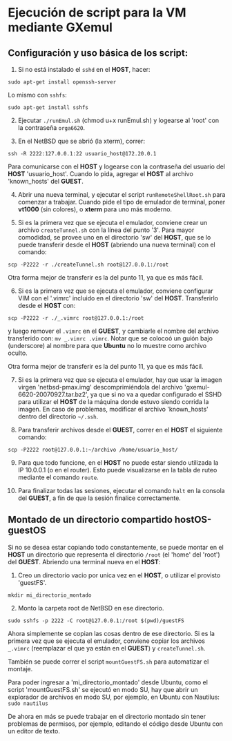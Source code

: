 # Ejecución de script para la VM mediante GXemul

## Configuración y uso básica de los script:

1. Si no está instalado el `sshd` en el **HOST**, hacer:

```
sudo apt-get install openssh-server
```

Lo mismo con `sshfs`:

```
sudo apt-get install sshfs
```

2. Ejecutar `./runEmul.sh` (chmod u+x runEmul.sh) y 
logearse al 'root' con la contraseña `orga6620`.

3. En el NetBSD que se abrió (la xterm), correr:

```
ssh -R 2222:127.0.0.1:22 usuario_host@172.20.0.1
```

Para comunicarse con el **HOST** y logearse con la contraseña del usuario del **HOST** 'usuario_host'. Cuando lo pida, agregar el **HOST** al archivo 'known_hosts' del **GUEST**.

4. Abrir una nueva terminal, y ejecutar el script `runRemoteShellRoot.sh` para comenzar a trabajar. 
Cuando pide el tipo de emulador de terminal, poner **vt1000** (sin colores), o **xterm** para uno más moderno.

5. Si es la primera vez que se ejecuta el emulador, conviene crear un archivo `createTunnel.sh` con la línea del punto '3'.
Para mayor comodidad, se provee uno en el directorio 'sw' del **HOST**, que se  lo puede transferir desde el **HOST** (abriendo una nueva terminal) con el comando:

```
scp -P2222 -r ./createTunnel.sh root@127.0.0.1:/root
```

Otra forma mejor de transferir es la del punto 11, ya que es más fácil.

6. Si es la primera vez que se ejecuta el emulador, conviene configurar VIM con el '.vimrc' incluido en el directorio 'sw' del **HOST**. 
Transferirlo desde el **HOST** con:

```
scp -P2222 -r ./_.vimrc root@127.0.0.1:/root
```

y luego remover el `.vimrc` en el **GUEST**, y cambiarle el nombre del archivo transferido con: `mv _.vimrc .vimrc`. Notar que se colocoó un guión bajo (underscore) al nombre para que **Ubuntu** no lo muestre como archivo oculto.

Otra forma mejor de transferir es la del punto 11, ya que es más fácil.

7. Si es la primera vez que se ejecuta el emulador, hay que usar la imagen virgen 'netbsd-pmax.img' descomprimiéndola del archivo 'gxemul-6620-20070927.tar.bz2', ya que si no va a quedar configurado el SSHD para utilizar el **HOST** de la máquina donde estuvo siendo corrida la imagen. 
En caso de problemas, modificar el archivo 'known_hosts' dentro del directorio `~/.ssh`.

8. Para transferir archivos desde el **GUEST**, correr en el **HOST** el siguiente comando:

```
scp -P2222 root@127.0.0.1:~/archivo /home/usuario_host/
```

9. Para que todo funcione, en el **HOST** no puede estar siendo utilizada la IP 10.0.0.1 (o en el router).
Esto puede visualizarse en la tabla de ruteo mediante el comando `route`.

10. Para finalizar todas las sesiones, ejecutar el comando `halt` en la consola del **GUEST**, a fin de que la sesión finalice correctamente.

## Montado de un directorio compartido hostOS-guestOS

Si no se desea estar copiando todo constantemente, se puede montar en el **HOST** un directorio que representa el
directorio `/root` (el 'home' del 'root') del **GUEST**. Abriendo una terminal nueva en el **HOST**:

1. Creo un directorio vacio por unica vez en el **HOST**, o utilizar el provisto 'guestFS'.

```
mkdir mi_directorio_montado
```
2. Monto la carpeta root de NetBSD en ese directorio.

```
sudo sshfs -p 2222 -C root@127.0.0.1:/root $(pwd)/guestFS
```

Ahora simplemente se copian las cosas dentro de ese directorio. Si es la primera vez que se ejecuta el emulador, conviene copiar los archivos `_.vimrc` (reemplazar el que ya están en el **GUEST**) y `createTunnel.sh`.

También se puede correr el script `mountGuestFS.sh` para automatizar el montaje.

Para poder ingresar a 'mi_directorio_montado' desde Ubuntu, como el script 'mountGuestFS.sh' se ejecutó en modo SU, hay que abrir un explorador de archivos en modo SU, por ejemplo, en Ubuntu con Nautilus: `sudo nautilus`

De ahora en más se puede trabajar en el directorio montado sin tener problemas de permisos, por ejemplo, editando el código desde Ubuntu con un editor de texto.

